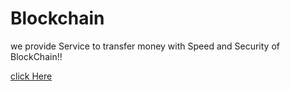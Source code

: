 # Blockchain

we provide Service to transfer money with Speed and Security of BlockChain!!

[click Here](https://arsh510.github.io/Blockchain/)
